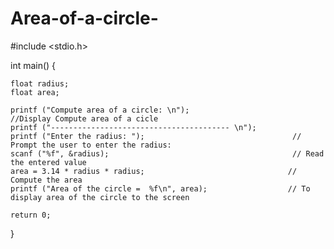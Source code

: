 # Area-of-a-circle-

#include <stdio.h>

int main()
{

    float radius;                                                     
    float area;

    printf ("Compute area of a circle: \n");                        //Display Compute area of a cicle 
    printf ("---------------------------------------- \n");         
    printf ("Enter the radius: ");                                 // Prompt the user to enter the radius:
    scanf ("%f", &radius);                                         // Read the entered value
    area = 3.14 * radius * radius;                                // Compute the area
    printf ("Area of the circle =  %f\n", area);                  // To display area of the circle to the screen

    return 0;
}

